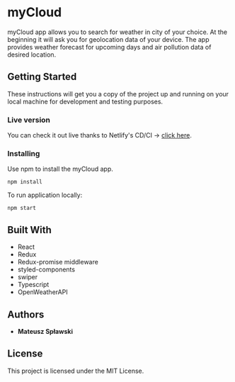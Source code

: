 # myCloud

myCloud app allows you to search for weather in city of your choice. At the beginning it will ask you for geolocation data of your device. The app provides weather forecast for upcoming days and air pollution data of desired location.

## Getting Started

These instructions will get you a copy of the project up and running on your local machine for development and testing purposes.

### Live version

You can check it out live thanks to Netlify's CD/CI -> [click here](https://myweatherreactapp.netlify.com/).

### Installing

Use npm to install the myCloud app.

```
npm install
```

To run application locally:

```
npm start
```

## Built With

- React
- Redux
- Redux-promise middleware
- styled-components
- swiper
- Typescript
- OpenWeatherAPI

## Authors

- **Mateusz Spławski**

## License

This project is licensed under the MIT License.
